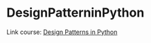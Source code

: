 # DesignPatterninPython

Link course: [Design Patterns in Python](https://www.udemy.com/course/design-patterns-python/)

